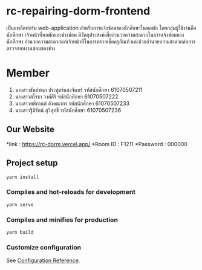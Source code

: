 # rc-repairing-dorm-frontend
เป็นแพล็ตฟอร์ม web-application สำหรับการแจ้งซ่อมของนักศึกษาในหอพัก โดยกลุ่มผู้ใช้งานคือนักศึกษา เจ้าหน้าที่หอพักและช่างซ่อม มีวัตถุประสงค์เพื่ออำนวยความสะดวกในการแจ้งซ่อมของนักศึกษา อำนวยความสะดวกแก่เจ้าหน้าที่ในการตรวจเช็คครุภัณฑ์ และช่วยอำนวยความสะดวกต่อการตรวจสอบงานซ่อมของช่าง

# Member
1. นางสาวธันย์ชนก ประสูตร์แสงจันทร์ 		รหัสนักศึกษา 61070507211
2. นางสาวสโรชา วงศ์ศิริ 			รหัสนักศึกษา 61070507222
3. นางสาวศศิกานต์ อังคณากร 			รหัสนักศึกษา 61070507233
4. นางสาวฐิติรัตน์ สุวิสุทธิ์ 			รหัสนักศึกษา 61070507236

## Our Website
*link : https://rc-dorm.vercel.app/
*Room ID : F1211
*Password  : 000000

## Project setup

```
yarn install
```

### Compiles and hot-reloads for development
```
yarn serve
```

### Compiles and minifies for production
```
yarn build
```

### Customize configuration
See [Configuration Reference](https://cli.vuejs.org/config/).
